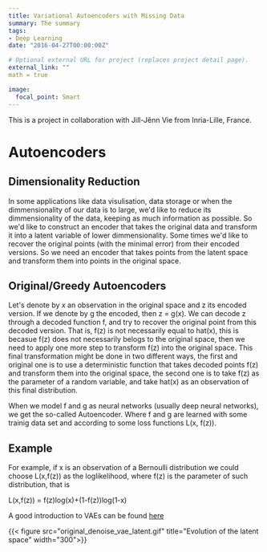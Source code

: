 ```yaml
---
title: Variational Autoencoders with Missing Data
summary: The summary
tags:
- Deep Learning
date: "2016-04-27T00:00:00Z"

# Optional external URL for project (replaces project detail page).
external_link: ""
math = true

image:
  focal_point: Smart
---
```


This is a project in collaboration with Jill-Jênn Vie from Inria-Lille, France.

# Autoencoders

## Dimensionality Reduction

In some applications like data visulisation, data storage or when the dimmensionality of our data is to large, we'd like to reduce its dimmensionality of the data,
keeping as much information as possible. So we'd like to construct an encoder that takes the original data and transform it into a latent variable of lower
dimmensionality. Some times we'd like to recover the original points (with the minimal error) from their encoded versions.
So we need an encoder that takes points from the latent space and
transform them into points in the original space.

## Original/Greedy Autoencoders

Let's denote by $x$ an observation in the original space and z its encoded version. If we denote by g the encoded, then z = g(x). We can decode z through a decoded function
f, and try to recover the original point from this decoded version. That is, f(z) is not necessarily equal to hat(x), this is becasue f(z) does not necessarily belogs to
the original space, then we need to apply one more step to transform f(z) into the original space. This final transformation might be done in two different ways, the first
and original one is to use a deterministic function that takes decoded points f(z) and transform them into the original space, the second one is to take f(z) as the
parameter of a random variable, and take hat(x) as an observation of this final distribution.

When we model f and g as neural networks (usually deep neural networks), we get the so-called Autoencoder. Where f and g are learned with some trainig data set
and according to some loss functions L(x, f(z)).

## Example

For example, if x is an observation of a Bernoulli distribution we could choose L(x,f(z)) as the loglikelihood, where f(z) is the parameter of such distribution, that is

L(x,f(z)) = f(z)log(x)+(1-f(z))log(1-x)



A good introduction to VAEs can be found <a href="https://towardsdatascience.com/understanding-variational-autoencoders-vaes-f70510919f73" target="_blank"> here </a>

{{< figure src="original_denoise_vae_latent.gif" title="Evolution of the latent space" width="300">}}
